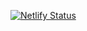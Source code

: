 [![Netlify Status](https://api.netlify.com/api/v1/badges/9e9ae1e7-c2a4-444b-8a9a-88358a59f08c/deploy-status)](https://app.netlify.com/sites/santas-gifts/deploys)
